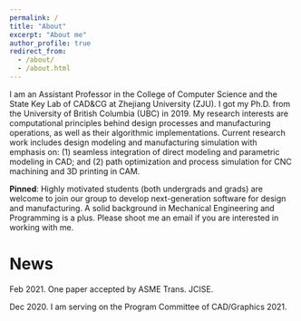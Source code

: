 ```yaml
---
permalink: /
title: "About"
excerpt: "About me"
author_profile: true
redirect_from: 
  - /about/
  - /about.html
---
```


I am an Assistant Professor in the College of Computer Science and the State Key Lab of CAD&CG at Zhejiang University (ZJU). I got my Ph.D. from the University of British Columbia (UBC) in 2019. My research interests are computational principles behind design processes and manufacturing operations, as well as their algorithmic implementations. Current research work includes design modeling and manufacturing simulation with emphasis on: (1) seamless integration of direct modeling and parametric modeling in CAD; and (2) path optimization and process simulation for CNC machining and 3D printing in CAM.

**Pinned**: Highly motivated students (both undergrads and grads) are welcome to join our group to develop next-generation software for design and manufacturing. A solid background in Mechanical Engineering and Programming is a plus. Please shoot me an email if you are interested in working with me.

News
======
Feb 2021. One paper accepted by ASME Trans. JCISE.

Dec 2020. I am serving on the Program Committee of CAD/Graphics 2021.


